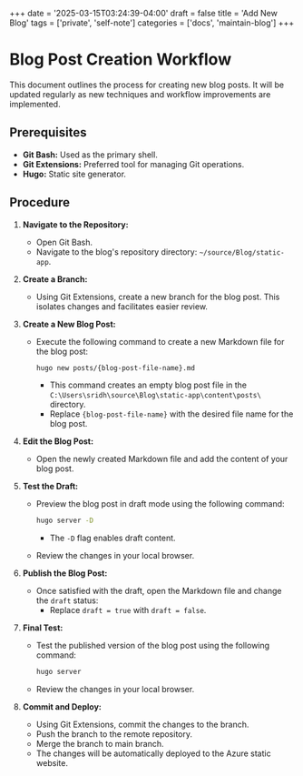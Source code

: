 +++
date = '2025-03-15T03:24:39-04:00'
draft = false
title = 'Add New Blog'
tags = ['private', 'self-note']
categories = ['docs', 'maintain-blog']
+++

# Blog Post Creation Workflow

This document outlines the process for creating new blog posts. It will be updated regularly as new techniques and workflow improvements are implemented.

## Prerequisites

* **Git Bash:** Used as the primary shell.
* **Git Extensions:** Preferred tool for managing Git operations.
* **Hugo:** Static site generator.

## Procedure

1. **Navigate to the Repository:**
   
   * Open Git Bash.
   * Navigate to the blog's repository directory: `~/source/Blog/static-app`.

2. **Create a Branch:**
   
   * Using Git Extensions, create a new branch for the blog post. This isolates changes and facilitates easier review.

3. **Create a New Blog Post:**
   
   * Execute the following command to create a new Markdown file for the blog post:
     
     ```bash
     hugo new posts/{blog-post-file-name}.md
     ```
     
     * This command creates an empty blog post file in the `C:\Users\sridh\source\Blog\static-app\content\posts\` directory.
     * Replace `{blog-post-file-name}` with the desired file name for the blog post.

4. **Edit the Blog Post:**
   
   * Open the newly created Markdown file and add the content of your blog post.

5. **Test the Draft:**
   
   * Preview the blog post in draft mode using the following command:
     
     ```bash
     hugo server -D
     ```
     
     * The `-D` flag enables draft content.
   
   * Review the changes in your local browser.

6. **Publish the Blog Post:**
   
   * Once satisfied with the draft, open the Markdown file and change the `draft` status:
     * Replace `draft = true` with `draft = false`.

7. **Final Test:**
   
   * Test the published version of the blog post using the following command:
     
     ```bash
     hugo server
     ```
   
   * Review the changes in your local browser.

8. **Commit and Deploy:**
   
   * Using Git Extensions, commit the changes to the branch.
   * Push the branch to the remote repository.
   * Merge the branch to main branch.
   * The changes will be automatically deployed to the Azure static website.
